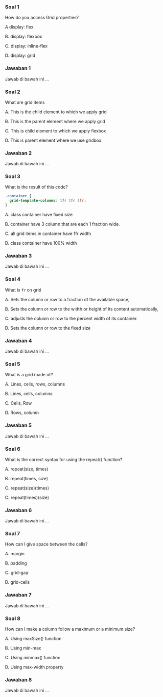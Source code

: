### Soal 1
How do you access Grid properties?

A display: flex

B. display: flexbox

C. display: inline-flex

D. display: grid
### Jawaban 1
Jawab di bawah ini
...

### Soal 2
What are grid items

A. This is the child element to which we apply grid

B. This is the parent element where we apply grid

C. This is child element to which we apply flexbox

D. This is parent element where we use gridbox
### Jawaban 2
Jawab di bawah ini
...

### Soal 3
What is the result of this code?

```css
.container {
  grid-template-columns: 1fr 1fr 1fr;
}
```

A. class container have fixed size

B. container have 3 column that are each 1 fraction wide.

C. all grid items in container have 1fr width

D. class container have 100% width
### Jawaban 3
Jawab di bawah ini
...

### Soal 4
What is `fr` on grid

A. Sets the column or row to a fraction of the available space,

B. Sets the column or row to the width or height of its content automatically,

C. adjusts the column or row to the percent width of its container.

D. Sets the column or row to the fixed size
### Jawaban 4
Jawab di bawah ini
...

### Soal 5
What is a grid made of?

A. Lines, cells, rows, columns

B. Lines, cells, columns

C. Cells, Row

D. Rows, column
### Jawaban 5
Jawab di bawah ini
...

### Soal 6
What is the correct syntax for using the repeat() function?
 
A. repeat(size, times)

B. repeat(times, size)

C. repeat(size)(times)

C. repeat(times)(size)
### Jawaban 6
Jawab di bawah ini
...

### Soal 7
How can I give space between the cells?

A. margin

B. padding

C. grid-gap

D. grid-cells
### Jawaban 7
Jawab di bawah ini
...

### Soal 8
How can I make a column follow a maximum or a minimum size?

A. Using maxSize() function

B. Using min-max 

C. Using minmax() function

D. Using max-width property
### Jawaban 8
Jawab di bawah ini
...
